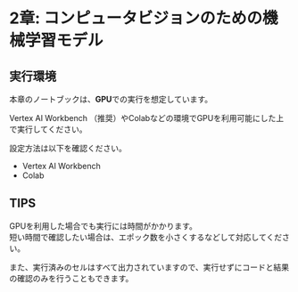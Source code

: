 # 2章: コンピュータビジョンのための機械学習モデル

## 実行環境
本章のノートブックは、**GPU**での実行を想定しています。<br>

Vertex AI Workbench （推奨）やColabなどの環境でGPUを利用可能にした上で実行してください。

設定方法は以下を確認ください。
- Vertex AI Workbench
- Colab

## TIPS
GPUを利用した場合でも実行には時間がかかります。<br>
短い時間で確認したい場合は、エポック数を小さくするなどして対応してください。

また、実行済みのセルはすべて出力されていますので、実行せずにコードと結果の確認のみを行うこともできます。

